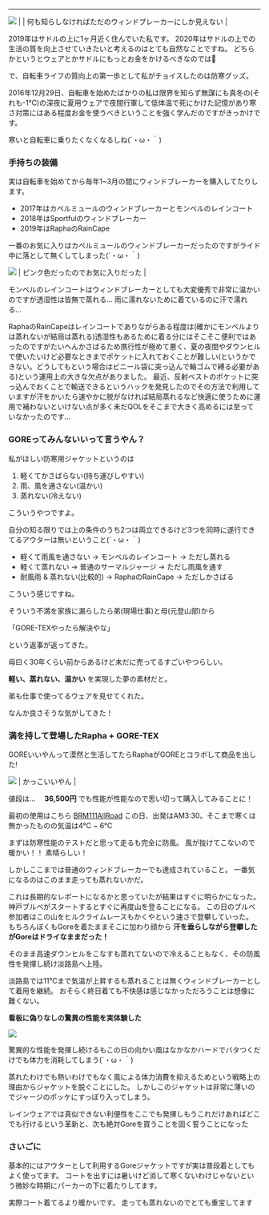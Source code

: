 ---
[![](https://1.bp.blogspot.com/-glYsk0gK5Uc/XjjNZe_o2mI/AAAAAAAAAxc/gnvg5z-pwJElHtEzUFrCqABWsnuiHBO_gCNcBGAsYHQ/s320/line_2098514844083383.jpg)](https://1.bp.blogspot.com/-glYsk0gK5Uc/XjjNZe_o2mI/AAAAAAAAAxc/gnvg5z-pwJElHtEzUFrCqABWsnuiHBO_gCNcBGAsYHQ/s1600/line_2098514844083383.jpg)
 |
| 何も知らしなければただのウィンドブレーカーにしか見えない |



2019年はサドルの上に1ヶ月近く住んでいた私です。
2020年はサドルの上での生活の質を向上させていきたいと考えるのはとても自然なことですね。
どちらかというとウェアとかサドルにもっとお金をかけるべきなのでは🤔


で、自転車ライフの質向上の第一歩として私がチョイスしたのは防寒グッズ。

2016年12月29日、自転車を始めたばかりの私は限界を知らず無謀にも真冬の(それも-1℃)の深夜に夏用ウェアで夜間行軍して低体温で死にかけた記憶があり寒さ対策にはある程度お金を使うべきということを強く学んだのですがきっかけです。

寒いと自転車に乗りたくなくなるしね(´・ω・｀)


### 手持ちの装備
実は自転車を始めてから毎年1~3月の間にウィンドブレーカーを購入してたりします。


- 2017年はカペルミュールのウィンドブレーカーとモンベルのレインコート
- 2018年はSportfulのウィンドブレーカー
- 2019年はRaphaのRainCape


一番のお気に入りはカペルミュールのウィンドブレーカーだったのですがライド中に落として無くしてしまった(´・ω・｀)

[![](https://1.bp.blogspot.com/-ELZo0FzoD_Q/XjjOLz4WajI/AAAAAAAAA5s/P9LFbDatyMcarI-ixhh2YfE3aq3WD3ZVgCEwYBhgL/s320/IMG_0500.jpg)](https://1.bp.blogspot.com/-ELZo0FzoD_Q/XjjOLz4WajI/AAAAAAAAA5s/P9LFbDatyMcarI-ixhh2YfE3aq3WD3ZVgCEwYBhgL/s1600/IMG_0500.jpg)
| ピンク色だったのでお気に入りだった |



モンベルのレインコートはウィンドブレーカーとしても大変優秀で非常に温かいのですが透湿性は皆無で蒸れる...
雨に濡れないために着ているのに汗で濡れる...

RaphaのRainCapeはレインコートでありながらある程度は(確かにモンベルよりは蒸れないが結局は蒸れる)透湿性もあるために着る分にはそこそこ便利ではあったのですがたいへんかさばるため携行性が極めて悪く、夏の夜間やダウンヒルで使いたいけど必要なときまでポケットに入れておくことが難しい(というかできない。どうしてもという場合はビニール袋に突っ込んで輪ゴムで縛る必要がある)という運用上の大きな欠点がありました。
最近、反射ベストのポケットに突っ込んでおくことで輸送できるというハックを発見したのでその方法で利用していますが汗をかいたら速やかに脱がなければ結局蒸れるなど快適に使うために運用で補わないといけない点が多く未だQOLをそこまで大きく高めるには至っていなかったのです...


### GOREってみんないいって言うやん？

私がほしい防寒用ジャケットというのは

1. 軽くてかさばらない(持ち運びしやすい)
2. 雨、風を通さない(温かい)
3. 蒸れない(冷えない)

こういうやつですよ。


自分の知る限りでは上の条件のうち2つは両立できるけど3つを同時に遂行できてるアウターは無いということ(´・ω・｀)

- 軽くて雨風を通さない -\> モンベルのレインコート -\> ただし蒸れる
- 軽くて蒸れない -\> 普通のサーマルジャージ -\> ただし雨風を通す
- 耐風雨 & 蒸れない(比較的) -\> RaphaのRainCape -\> ただしかさばる

こういう感じですね。

そういう不満を家族に漏らしたら弟(現場仕事)と母(元登山部)から

「GORE-TEXやったら解決やな」

という返事が返ってきた。



母曰く30年くらい前からあるけど未だに売ってるすごいやつらしい。


**軽い、蒸れない、温かい** を実現した夢の素材だと。


弟も仕事で使ってるウェアを見せてくれた。



なんか良さそうな気がしてきた！



### 満を持して登場したRapha + GORE-TEX

GOREいいやんって漠然と生活してたらRaphaがGOREとコラボして商品を出した!

[![](https://1.bp.blogspot.com/-0EyI7U1PnR8/XhaAj02AJWI/AAAAAAAAAkE/tlvjTkOuqcw4-iisMdShV5IKab5X-ZT4gCPcBGAYYCw/s320/h219_location_france_goretex_25-select.jpg)](https://1.bp.blogspot.com/-0EyI7U1PnR8/XhaAj02AJWI/AAAAAAAAAkE/tlvjTkOuqcw4-iisMdShV5IKab5X-ZT4gCPcBGAYYCw/s1600/h219_location_france_goretex_25-select.jpg)
| かっこいいやん |

値段は...　 **36,500円**
でも性能が性能なので思い切って購入してみることに！

最初の使用はこちら [BRM111AllRoad](https://blog.great-distance.com/2020/01/brm111-allroad-300km.html)
この日、出発はAM3:30。そこまで寒くは無かったものの気温は4℃ ~ 6℃

まずは防寒性能のテストだと思って走るも完全に防風。
風が抜けてこないので暖かい！！
素晴らしい！

しかしここまでは普通のウィンドブレーカーでも達成されていること。
一番気になるのはこのまま走っても蒸れないかだ。

これは長期的なレポートになるかと思っていたが結果はすぐに明らかになった。
神戸ブルベがスタートするとすぐに再度山を登ることになる。
この日のブルベ参加者はこの山をヒルクライムレースもかくやという速さで登攀していった。
もちろんぼくもGoreを着たままそこに加わり顔から **汗を垂らしながら登攀したがGoreはドライなままだった！**

そのまま高速ダウンヒルをこなすも蒸れてないので冷えることもなく、その防風性を発揮し続け淡路島へ上陸。

淡路島では11℃まで気温が上昇するも蒸れることは無くウィンドブレーカーとして着用を継続。
おそらく終日着ても不快感は感じなかっただろうことは想像に難くない。

**看板に偽りなしの驚異の性能を実体験した**

[![](https://1.bp.blogspot.com/-bbFwOIbPssU/XjjNZadqNQI/AAAAAAAAA0s/UrSQVNaUMYA-QSXeAg0gSBzdqKVd0j0jgCEwYBhgL/s320/line_2098598672391213.jpg)](https://1.bp.blogspot.com/-bbFwOIbPssU/XjjNZadqNQI/AAAAAAAAA0s/UrSQVNaUMYA-QSXeAg0gSBzdqKVd0j0jgCEwYBhgL/s1600/line_2098598672391213.jpg)





驚異的な性能を発揮し続けるもこの日の向かい風はなかなかハードでバタつくだけでも体力を消耗してしまう(´・ω・｀)

蒸れたわけでも熱いわけでもなく風による体力消費を抑えるためという戦略上の理由からジャケットを脱ぐことにした。
しかしこのジャケットは非常に薄いのでジャージのポッケにすっぽり入ってしまう。

レインウェアでは真似できない利便性をここでも発揮しもうこれだけあればどこでも行けるという革新と、次も絶対Goreを買うことを固く誓うことになった





### さいごに
基本的にはアウターとして利用するGoreジャケットですが実は普段着としてもよく使ってます。
コートを出すには暑いけど消して寒くないわけじゃないという微妙な時期にパーカーの下に着たりしてます。

実際コート着てるより暖かいです。
走っても蒸れないのでとても重宝してます
